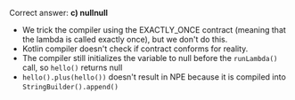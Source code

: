 Correct answer: **c) nullnull**

* We trick the compiler using the EXACTLY_ONCE contract (meaning that the lambda is called exactly once), but we don't do this.
* Kotlin compiler doesn't check if contract conforms for reality.
* The compiler still initializes the variable to null before the `runLambda()` call, so `hello()` returns null
* `hello().plus(hello())` doesn't result in NPE because it is compiled into `StringBuilder().append()`
